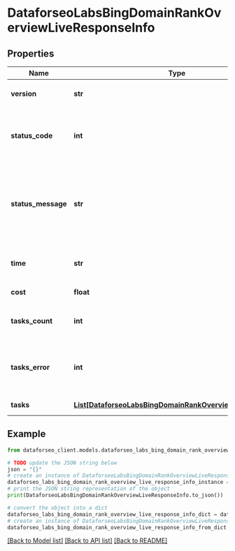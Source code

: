 # DataforseoLabsBingDomainRankOverviewLiveResponseInfo


## Properties

Name | Type | Description | Notes
------------ | ------------- | ------------- | -------------
**version** | **str** | the current version of the API | [optional] 
**status_code** | **int** | general status code you can find the full list of the response codes here | [optional] 
**status_message** | **str** | general informational message you can find the full list of general informational messages here | [optional] 
**time** | **str** | total execution time, seconds | [optional] 
**cost** | **float** | total tasks cost, USD | [optional] 
**tasks_count** | **int** | the number of tasks in the tasks array | [optional] 
**tasks_error** | **int** | the number of tasks in the tasks array returned with an error | [optional] 
**tasks** | [**List[DataforseoLabsBingDomainRankOverviewLiveTaskInfo]**](DataforseoLabsBingDomainRankOverviewLiveTaskInfo.md) | array of tasks | [optional] 

## Example

```python
from dataforseo_client.models.dataforseo_labs_bing_domain_rank_overview_live_response_info import DataforseoLabsBingDomainRankOverviewLiveResponseInfo

# TODO update the JSON string below
json = "{}"
# create an instance of DataforseoLabsBingDomainRankOverviewLiveResponseInfo from a JSON string
dataforseo_labs_bing_domain_rank_overview_live_response_info_instance = DataforseoLabsBingDomainRankOverviewLiveResponseInfo.from_json(json)
# print the JSON string representation of the object
print(DataforseoLabsBingDomainRankOverviewLiveResponseInfo.to_json())

# convert the object into a dict
dataforseo_labs_bing_domain_rank_overview_live_response_info_dict = dataforseo_labs_bing_domain_rank_overview_live_response_info_instance.to_dict()
# create an instance of DataforseoLabsBingDomainRankOverviewLiveResponseInfo from a dict
dataforseo_labs_bing_domain_rank_overview_live_response_info_from_dict = DataforseoLabsBingDomainRankOverviewLiveResponseInfo.from_dict(dataforseo_labs_bing_domain_rank_overview_live_response_info_dict)
```
[[Back to Model list]](../README.md#documentation-for-models) [[Back to API list]](../README.md#documentation-for-api-endpoints) [[Back to README]](../README.md)


